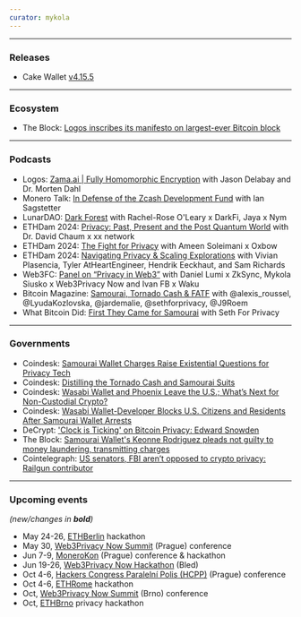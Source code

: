```yaml
---
curator: mykola
---
```


<!--
### Research

### Ecosystem

### Grants

### Releases

### Podcasts

### Governments

### Other
-->

---

### Releases
* Cake Wallet [v4.15.5](https://github.com/cake-tech/cake_wallet/blob/main/cw_bitcoin/lib/electrum_derivations.dart)

---

### Ecosystem

- The Block: [Logos inscribes its manifesto on largest-ever Bitcoin block](https://www.theblock.co/post/292403/logos-manifesto-inscription-bitcoin)

---

### Podcasts

- Logos: [Zama.ai | Fully Homomorphic Encryption](https://www.youtube.com/watch?v=y4F5AAhAYtY) with Jason Delabay and Dr. Morten Dahl
- Monero Talk: [In Defense of the Zcash Development Fund](https://www.youtube.com/watch?v=nkTR3QCSSpw) with Ian Sagstetter
- LunarDAO: [Dark Forest](https://twitter.com/lunarpunksquad/status/1786447048750886939) with Rachel-Rose O'Leary x DarkFi, Jaya x Nym
- ETHDam 2024: [Privacy: Past, Present and the Post Quantum World](https://www.youtube.com/watch?v=EVWCYvKeH14) with Dr. David Chaum x xx network
- ETHDam 2024: [The Fight for Privacy](https://www.youtube.com/watch?v=PN7kZDL6ar4) with Ameen Soleimani x Oxbow
- ETHDam 2024: [Navigating Privacy & Scaling Explorations](https://www.youtube.com/watch?v=bTgfIQBZRf4) with Vivian Plasencia, Tyler AtHeartEngineer, Hendrik Eeckhaut, and Sam Richards
- Web3FC: [Panel on “Privacy in Web3”](https://www.youtube.com/watch?v=lUFlQsxoZVI) with Daniel Lumi x ZkSync, Mykola Siusko x Web3Privacy Now and Ivan FB x Waku
- Bitcoin Magazine: [Samourai, Tornado Cash & FATF](https://www.youtube.com/watch?v=lUFlQsxoZVI) with @alexis_roussel, @LyudaKozlovska, @jardemalie, @sethforprivacy, @J9Roem
- What Bitcoin Did: [First They Came for Samourai](https://www.youtube.com/watch?v=2FlM1WYAWcw) with Seth For Privacy
  
---

### Governments

- Coindesk: [Samourai Wallet Charges Raise Existential Questions for Privacy Tech](https://www.coindesk.com/consensus-magazine/2024/04/25/samourai-wallet-charges-raise-existential-questions-for-privacy-tech/)
- Coindesk: [Distilling the Tornado Cash and Samourai Suits](https://www.coindesk.com/policy/2024/04/30/distilling-the-tornado-cash-and-samourai-suits/)
- Coindesk: [Wasabi Wallet and Phoenix Leave the U.S.; What’s Next for Non-Custodial Crypto?](https://www.coindesk.com/consensus-magazine/2024/04/29/as-wasabi-wallet-and-phoenix-leave-the-us-whats-next-for-non-custodial-crypto/)
- Coindesk: [Wasabi Wallet-Developer Blocks U.S. Citizens and Residents After Samourai Wallet Arrests](https://www.coindesk.com/policy/2024/04/29/wasabi-wallet-developer-blocks-us-citizens-and-residents-after-samourai-wallet-arrests/)
- DeCrypt: ['Clock is Ticking' on Bitcoin Privacy: Edward Snowden](https://decrypt.co/229262/bitcoin-privacy-edward-snowden-clock-is-ticking)
- The Block: [Samourai Wallet's Keonne Rodriguez pleads not guilty to money laundering, transmitting charges](https://www.theblock.co/post/291571/samourai-wallets-keonne-rodriguez-pleads-not-guilty-to-money-laundering-transmitting-charges)
- Cointelegraph: [US senators, FBI aren’t opposed to crypto privacy: Railgun contributor](https://cointelegraph.com/news/us-politicians-arent-opposed-crypto-defi-privacy-railgun-ethereum) 


---

### Upcoming events
*(new/changes in **bold**)*

* May 24-26, [ETHBerlin](https://ethberlin.org/) hackathon
* May 30, [Web3Privacy Now Summit](https://web3privacy.info/events/) (Prague) conference
* Jun 7-9, [MoneroKon](https://monerokon.org/) (Prague) conference & hackathon
* Jun 19-26, [Web3Privacy Now Hackathon](https://web3privacy.info/events/) (Bled)
* Oct 4-6, [Hackers Congress Paralelní Polis (HCPP)](https://hcpp.cz/) (Prague) conference
* Oct 4-6, [ETHRome](https://ethrome.org/) hackathon
* Oct, [Web3Privacy Now Summit](https://web3privacy.info/events/) (Brno) conference
* Oct, [ETHBrno](https://ethbrno.cz/) privacy hackathon

